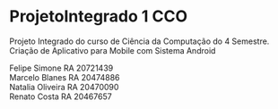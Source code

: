 # ProjetoIntegrado 1 CCO 
Projeto Integrado do curso de Ciência da Computação do 4 Semestre. 	
Criação de Aplicativo para Mobile com Sistema Android

Felipe Simone RA 20721439	
Marcelo Blanes RA	20474886  
Natalia Oliveira RA 20470090	
Renato Costa RA 20467657
